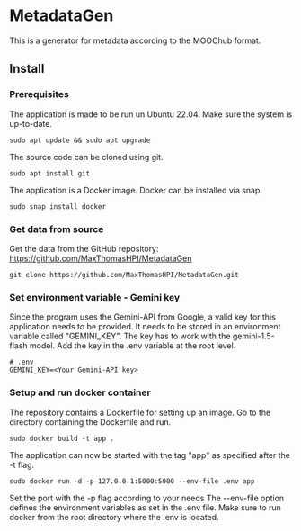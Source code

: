 # MetadataGen
This is a generator for metadata according to the MOOChub format.

## Install

### Prerequisites

The application is made to be run un Ubuntu 22.04.
Make sure the system is up-to-date.

```
sudo apt update && sudo apt upgrade
```

The source code can be cloned using git.

```
sudo apt install git
```

The application is a Docker image. 
Docker can be installed via snap.

```
sudo snap install docker
```

### Get data from source

Get the data from the GitHub repository:
https://github.com/MaxThomasHPI/MetadataGen

```
git clone https://github.com/MaxThomasHPI/MetadataGen.git
```

### Set environment variable - Gemini key

Since the program uses the Gemini-API from Google, a valid key for this application needs to be provided.
It needs to be stored in an environment variable called "GEMINI_KEY".
The key has to work with the gemini-1.5-flash model.
Add the key in the .env variable at the root level.

```
# .env
GEMINI_KEY=<Your Gemini-API key>
```

### Setup and run docker container

The repository contains a Dockerfile for setting up an image.
Go to the directory containing the Dockerfile and run.

```
sudo docker build -t app .
```

The application can now be started with the tag "app" as specified after the -t flag.

```
sudo docker run -d -p 127.0.0.1:5000:5000 --env-file .env app
```

Set the port with the -p flag according to your needs
The --env-file option defines the environment variables as set in the .env file.
Make sure to run docker from the root directory where the .env is located.